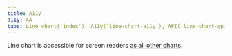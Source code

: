```yaml
---
title: A11y
a11y: AA
tabs: Line chart('index'), A11y('line-chart-a11y'), API('line-chart-api'), Examples('line-chart-d3-code'), Changelog('d3-chart-changelog')
---
```


Line chart is accessible for screen readers [as all other charts](/data-display/d3-chart/d3-chart-a11y).
